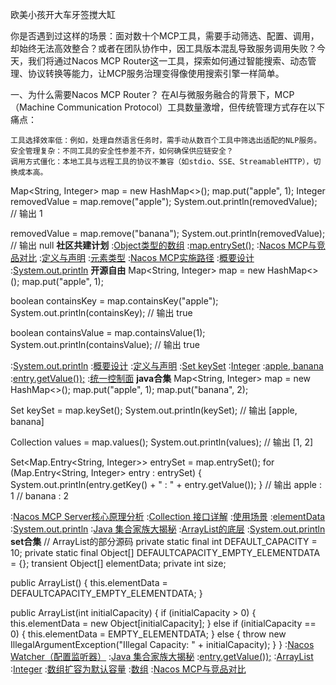 欧美小孩开大车牙签搅大缸

你是否遇到过这样的场景：面对数十个MCP工具，需要手动筛选、配置、调用，却始终无法高效整合？或者在团队协作中，因工具版本混乱导致服务调用失败？今天，我们将通过Nacos MCP Router这一工具，探索如何通过智能搜索、动态管理、协议转换等能力，让MCP服务治理变得像使用搜索引擎一样简单。

一、为什么需要Nacos MCP Router？
在AI与微服务融合的背景下，MCP（Machine Communication Protocol）工具数量激增，但传统管理方式存在以下痛点：

    工具选择效率低：例如，处理自然语言任务时，需手动从数百个工具中筛选出适配的NLP服务。
    安全管理复杂：不同工具的安全性参差不齐，如何确保供应链安全？
    调用方式僵化：本地工具与远程工具的协议不兼容（如stdio、SSE、StreamableHTTP），切换成本高。

Map<String, Integer> map = new HashMap<>();
map.put("apple", 1);
Integer removedValue = map.remove("apple");
System.out.println(removedValue);  // 输出 1

removedValue = map.remove("banana");
System.out.println(removedValue);  // 输出 null
<strong>社区共建计划</strong>
:[Object类型的数组](https://pastebin.com/ys5w8MHn)
:[map.entrySet();](https://rentry.org/ia352u6c)
:[Nacos MCP与竞品对比](https://pastebin.com/bVNwdz7Z)
:[定义与声明](https://pastebin.com/bYsc5WMw)
:[元素类型](https://github.com/mghekl/vop)
:[Nacos MCP实施路径](https://rentry.org/9sqn7zem)
:[概要设计](https://pastebin.com/xWHGv3HN)
:[System.out.println](https://rentry.org/ioatmeds)
<strong>开源自由</strong>
Map<String, Integer> map = new HashMap<>();
map.put("apple", 1);

boolean containsKey = map.containsKey("apple");
System.out.println(containsKey);  // 输出 true

boolean containsValue = map.containsValue(1);
System.out.println(containsValue);  // 输出 true

:[System.out.println](https://rentry.org/y64tkgc8)
:[概要设计](https://github.com/bzmexhm)
:[定义与声明](https://pastebin.com/JEUNJAgM)
:[Set<K> keySet](https://pastebin.com/1rsBSN7h)
:[Integer](https://rentry.org/2bsxew6w)
:[apple, banana](https://pastebin.com/4vv0cvQF)
:[entry.getValue());](https://pastebin.com/VaDtmg4X)
:[统一控制面](https://rentry.org/r2n2zhen)
<strong>java合集</strong>
Map<String, Integer> map = new HashMap<>();
map.put("apple", 1);
map.put("banana", 2);

Set<String> keySet = map.keySet();
System.out.println(keySet);  // 输出 [apple, banana]

Collection<Integer> values = map.values();
System.out.println(values);  // 输出 [1, 2]

Set<Map.Entry<String, Integer>> entrySet = map.entrySet();
for (Map.Entry<String, Integer> entry : entrySet) {
    System.out.println(entry.getKey() + " : " + entry.getValue());
}
// 输出 apple : 1
//      banana : 2

:[Nacos MCP Server核心原理分析](https://rentry.org/e4o5h6ax)
:[Collection 接口详解](https://pastebin.com/GuTbstmH)
:[使用场景](https://pastebin.com/9aW3DQ4K)
:[elementData](https://pastebin.com/NHzfqDbC)
:[System.out.println](https://pastebin.com/0vwVaYEg)
:[Java 集合家族大揭秘](https://rentry.org/9x8tqq8y)
:[ArrayList的底层](https://rentry.org/dszk95ef)
:[System.out.println](https://pastebin.com/BRMC1s8H)
<strong>set合集</strong>
// ArrayList的部分源码
private static final int DEFAULT_CAPACITY = 10;
private static final Object[] DEFAULTCAPACITY_EMPTY_ELEMENTDATA = {};
transient Object[] elementData;
private int size;

public ArrayList() {
    this.elementData = DEFAULTCAPACITY_EMPTY_ELEMENTDATA;
}

public ArrayList(int initialCapacity) {
    if (initialCapacity > 0) {
        this.elementData = new Object[initialCapacity];
    } else if (initialCapacity == 0) {
        this.elementData = EMPTY_ELEMENTDATA;
    } else {
        throw new IllegalArgumentException("Illegal Capacity: " + initialCapacity);
    }
}
:[Nacos Watcher（配置监听器）](https://pastebin.com/wq5yyuKg)
:[Java 集合家族大揭秘](https://rentry.org/i9n7xobz)
:[entry.getValue());](https://github.com/wjrmydt)
:[ArrayList](https://rentry.org/uoqifq6a)
:[Integer](https://github.com/hnrhfad/zdfe/issues/11)
:[数组扩容为默认容量](https://github.com/phxcha/syms)
:[数组](https://rentry.org/o7qm5v6t)
:[Nacos MCP与竞品对比](https://rentry.org/5myomguz)

